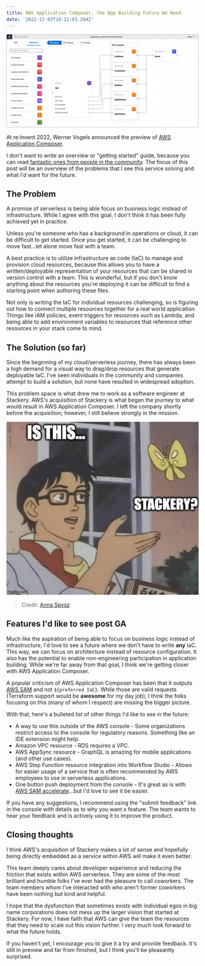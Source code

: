 ```yaml
---
title: AWS Application Composer, the App Building Future We Need
date: '2022-12-03T10:12:03.284Z'
---
```


![AWS Application Composer](./app-composer.png)

At re:Invent 2022, Werner Vogels announced the preview of <a href="https://aws.amazon.com/application-composer/" target="_blank" rel="noopener noreferrer">AWS Application Composer</a>.

I don't want to write an overview or "getting started" guide, because you can read <a href="https://dev.to/aws-builders/overview-of-aws-application-composer-3j34" target="\_blank" rel="noopener noreferrer">fantastic ones from people in the community</a>. The focus of this post will be an overview of the problems that I see this service solving and what I'd want for the future.

## The Problem

A promise of serverless is being able focus on business logic instead of infrastructure. While I agree with this goal, I don't think it has been fully achieved yet in practice.

Unless you're someone who has a background in operations or cloud, it can be difficult to get started. Once you get started, it can be challenging to move fast...let alone move fast with a team.

A best practice is to utilize infrastructure as code (IaC) to manage and provision cloud resources, because this allows you to have a written/deployable representation of your resources that can be shared in version control with a team. This is wonderful, but if you don't know anything about the resources you're deploying it can be difficult to find a starting point when authoring these files.

Not only is writing the IaC for individual resources challenging, so is figuring out how to connect multiple resources together for a real world application. Things like IAM policies, event triggers for resources such as Lambda, and being able to add environment variables to resources that reference other resources in your stack come to mind.

## The Solution (so far)

Since the beginning of my cloud/serverless journey, there has always been a high demand for a visual way to drag/drop resources that generate deployable IaC. I've seen individuals in the community and companies attempt to build a solution, but none have resulted in widespread adoption.

This problem space is what drew me to work as a software engineer at Stackery. AWS's acquisition of Stackery is what began the journey to what would result in AWS Application Composer. I left the company shortly before the acquisition; however, I still believe strongly in the mission.

![Butterfly](./butterfly.jpg)

> Credit: <a href="https://twitter.com/annaspies" target="_blank" rel="noopener noreferrer">Anna Spysz</a>

## Features I'd like to see post GA

Much like the aspiration of being able to focus on business logic instead of infrastructure, I'd love to see a future where we don't have to write **any** IaC. This way, we can focus on architecture instead of resource configuration. It also has the potential to enable non-engineering participation in application building. While we're far away from that goal, I think we're getting closer with AWS Application Composer.

A popular criticism of AWS Application Composer has been that it outputs <a href="https://aws.amazon.com/serverless/sam/" target="_blank" rel="noopener noreferrer">AWS SAM</a> and not `${preferred IaC}`. While those are valid requests (Terraform support would be **awesome** for my day job), I think the folks focusing on this (many of whom I respect) are missing the bigger picture.

With that, here's a bulleted list of other things I'd like to see in the future:

- A way to use this outside of the AWS console - Some organizations restrict access to the console for regulatory reasons. Something like an IDE extension might help.
- Amazon VPC resource - RDS requires a VPC.
- AWS AppSync resource - GraphQL is amazing for mobile applications (and other use cases).
- AWS Step Function resource integration into Workflow Studio - Allows for easier usage of a service that is often recommended by AWS employees to use in serverless applications.
- One button push deployment from the console - It's great as is with
  <a href="https://docs.aws.amazon.com/serverless-application-model/latest/developerguide/accelerate.html" target="_blank" rel="noopener noreferrer"> AWS SAM accelerate</a>...but I'd love to see it be easier.

If you have any suggestions, I recommend using the "submit feedback" link in the console with details as to why you want x feature. The team wants to hear your feedback and is actively using it to improve the product.

## Closing thoughts

I think AWS's acquisition of Stackery makes a lot of sense and hopefully being directly embedded as a service within AWS will make it even better.

This team deeply cares about developer experience and reducing the friction that exists within AWS serverless. They are some of the most brilliant and humble folks I've ever had the pleasure to call coworkers. The team members whom I've interacted with who aren't former coworkers have been nothing but kind and helpful.

I hope that the dysfunction that sometimes exists with individual egos in big name corporations does not mess up the larger vision that started at Stackery. For now, I have faith that AWS can give the team the resources that they need to scale out this vision further. I very much look forward to what the future holds.

If you haven't yet, I encourage you to give it a try and provide feedback. It's still in preview and far from finished, but I think you'll be pleasantly surprised.

